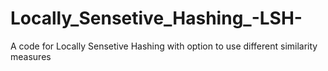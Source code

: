 # Locally_Sensetive_Hashing_-LSH-
A code for Locally Sensetive Hashing with option to use different similarity measures
